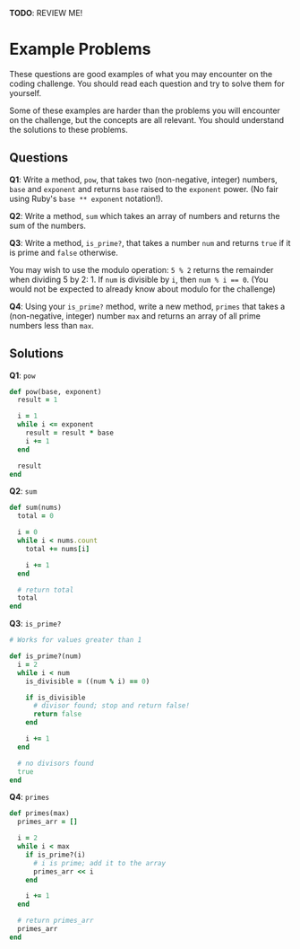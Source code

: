 **TODO**: REVIEW ME!

# Example Problems

These questions are good examples of what you may encounter on the
coding challenge. You should read each question and try to solve them
for yourself.

Some of these examples are harder than the problems you will encounter
on the challenge, but the concepts are all relevant. You should
understand the solutions to these problems.

## Questions

**Q1**: Write a method, `pow`, that takes two (non-negative, integer)
numbers, `base` and `exponent` and returns `base` raised to the
`exponent` power. (No fair using Ruby's `base ** exponent` notation!).

**Q2**: Write a method, `sum` which takes an array of numbers and
returns the sum of the numbers.

**Q3**: Write a method, `is_prime?`, that takes a number `num` and
returns `true` if it is prime and `false` otherwise.

You may wish to use the modulo operation: `5 % 2` returns the
remainder when dividing 5 by 2: 1. If `num` is divisible by `i`, then
`num % i == 0`. (You would not be expected to already know about
modulo for the challenge)

**Q4**: Using your `is_prime?` method, write a new method, `primes` that
takes a (non-negative, integer) number `max` and returns an array of
all prime numbers less than `max`.

## Solutions

**Q1**: `pow`

```ruby
def pow(base, exponent)
  result = 1

  i = 1
  while i <= exponent
    result = result * base
    i += 1
  end

  result
end
```

**Q2**: `sum`

```ruby
def sum(nums)
  total = 0

  i = 0
  while i < nums.count
    total += nums[i]

    i += 1
  end

  # return total
  total
end
```

**Q3**: `is_prime?`

```ruby
# Works for values greater than 1

def is_prime?(num)
  i = 2
  while i < num
    is_divisible = ((num % i) == 0)

    if is_divisible
      # divisor found; stop and return false!
      return false
    end

    i += 1
  end

  # no divisors found
  true
end
```

**Q4**: `primes`

```ruby
def primes(max)
  primes_arr = []

  i = 2
  while i < max
    if is_prime?(i)
      # i is prime; add it to the array
      primes_arr << i
    end

    i += 1
  end

  # return primes_arr
  primes_arr
end
```
